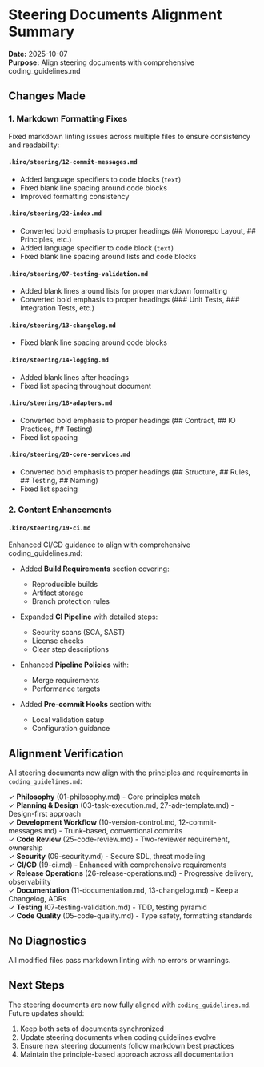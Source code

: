 # Steering Documents Alignment Summary

**Date:** 2025-10-07  
**Purpose:** Align steering documents with comprehensive coding_guidelines.md

## Changes Made

### 1. Markdown Formatting Fixes

Fixed markdown linting issues across multiple files to ensure consistency and readability:

#### `.kiro/steering/12-commit-messages.md`
- Added language specifiers to code blocks (`text`)
- Fixed blank line spacing around code blocks
- Improved formatting consistency

#### `.kiro/steering/22-index.md`
- Converted bold emphasis to proper headings (## Monorepo Layout, ## Principles, etc.)
- Added language specifier to code block (`text`)
- Fixed blank line spacing around lists and code blocks

#### `.kiro/steering/07-testing-validation.md`
- Added blank lines around lists for proper markdown formatting
- Converted bold emphasis to proper headings (### Unit Tests, ### Integration Tests, etc.)

#### `.kiro/steering/13-changelog.md`
- Fixed blank line spacing around code blocks

#### `.kiro/steering/14-logging.md`
- Added blank lines after headings
- Fixed list spacing throughout document

#### `.kiro/steering/18-adapters.md`
- Converted bold emphasis to proper headings (## Contract, ## IO Practices, ## Testing)
- Fixed list spacing

#### `.kiro/steering/20-core-services.md`
- Converted bold emphasis to proper headings (## Structure, ## Rules, ## Testing, ## Naming)
- Fixed list spacing

### 2. Content Enhancements

#### `.kiro/steering/19-ci.md`
Enhanced CI/CD guidance to align with comprehensive coding_guidelines.md:

- Added **Build Requirements** section covering:
  - Reproducible builds
  - Artifact storage
  - Branch protection rules
  
- Expanded **CI Pipeline** with detailed steps:
  - Security scans (SCA, SAST)
  - License checks
  - Clear step descriptions

- Enhanced **Pipeline Policies** with:
  - Merge requirements
  - Performance targets

- Added **Pre-commit Hooks** section with:
  - Local validation setup
  - Configuration guidance

## Alignment Verification

All steering documents now align with the principles and requirements in `coding_guidelines.md`:

✓ **Philosophy** (01-philosophy.md) - Core principles match  
✓ **Planning & Design** (03-task-execution.md, 27-adr-template.md) - Design-first approach  
✓ **Development Workflow** (10-version-control.md, 12-commit-messages.md) - Trunk-based, conventional commits  
✓ **Code Review** (25-code-review.md) - Two-reviewer requirement, ownership  
✓ **Security** (09-security.md) - Secure SDL, threat modeling  
✓ **CI/CD** (19-ci.md) - Enhanced with comprehensive requirements  
✓ **Release Operations** (26-release-operations.md) - Progressive delivery, observability  
✓ **Documentation** (11-documentation.md, 13-changelog.md) - Keep a Changelog, ADRs  
✓ **Testing** (07-testing-validation.md) - TDD, testing pyramid  
✓ **Code Quality** (05-code-quality.md) - Type safety, formatting standards  

## No Diagnostics

All modified files pass markdown linting with no errors or warnings.

## Next Steps

The steering documents are now fully aligned with `coding_guidelines.md`. Future updates should:

1. Keep both sets of documents synchronized
2. Update steering documents when coding guidelines evolve
3. Ensure new steering documents follow markdown best practices
4. Maintain the principle-based approach across all documentation

